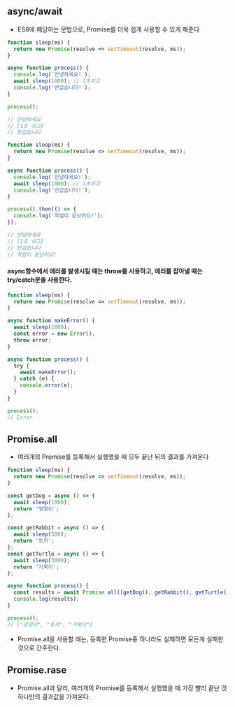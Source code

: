 ## async/await

- ES8에 해당하는 문법으로, Promise를 더욱 쉽게 사용할 수 있게 해준다

```javascript
function sleep(ms) {
  return new Promise(resolve => setTimeout(resolve, ms));
}

async function process() {
  console.log('안녕하세요!');
  await sleep(1000); // 1초쉬고
  console.log('반갑습니다!');
}

process();

// 안녕하세요
// [1초 쉬고]
// 반갑습니다
```

```javascript
function sleep(ms) {
  return new Promise(resolve => setTimeout(resolve, ms));
}

async function process() {
  console.log('안녕하세요!');
  await sleep(1000); // 1초쉬고
  console.log('반갑습니다!');
}

process().then(() => {
  console.log('작업이 끝났어요!');
});

// 안녕하세요
// [1초 쉬고]
// 반갑습니다
// 작업이 끝났어요!
```



#### async함수에서 에러를 발생시킬 때는 throw를 사용하고, 에러를 잡아낼 때는 try/catch문을 사용한다.

```javascript
function sleep(ms) {
  return new Promise(resolve => setTimeout(resolve, ms));
}

async function makeError() {
  await sleep(1000);
  const error = new Error();
  throw error;
}

async function process() {
  try {
    await makeError();
  } catch (e) {
    console.error(e);
  }
}

process();
// Error
```



## Promise.all

- 여러개의 Promise를 등록해서 실행했을 때 모두 끝난 뒤의 결과를 가져온다

```javascript
function sleep(ms) {
  return new Promise(resolve => setTimeout(resolve, ms));
}

const getDog = async () => {
  await sleep(1000);
  return '멍멍이';
};

const getRabbit = async () => {
  await sleep(500);
  return '토끼';
};
const getTurtle = async () => {
  await sleep(3000);
  return '거북이';
};

async function process() {
  const results = await Promise.all([getDog(), getRabbit(), getTurtle()]);
  console.log(results);
}

process();
// ["멍멍이", "토끼", "거북이"]
```

- Promise.all을 사용할 때는, 등록한 Promise중 하나라도 실패하면 모든게 실패한 것으로 간주한다.



## Promise.rase

- Promise.all과 달리, 여러개의 Promise를 등록해서 실행했을 때 가장 빨리 끝난 것 하나만의 결과값을 가져온다.
